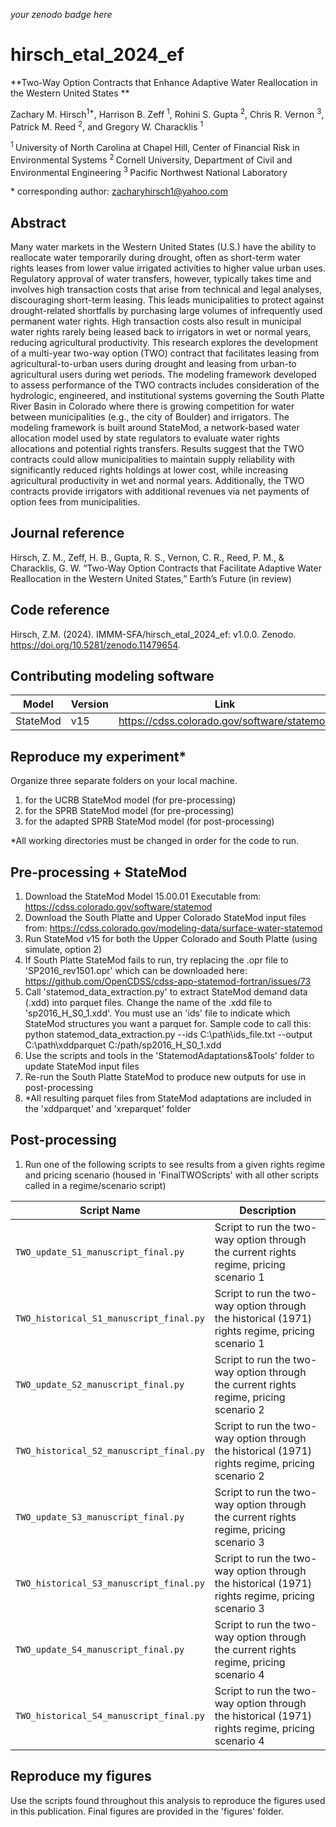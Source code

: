 _your zenodo badge here_

# hirsch_etal_2024_ef

**Two-Way Option Contracts that Enhance Adaptive Water Reallocation in the Western United States **

Zachary M. Hirsch<sup>1\*</sup>, Harrison B. Zeff <sup>1</sup>, Rohini S. Gupta <sup>2</sup>, Chris R. Vernon <sup>3</sup>, Patrick M. Reed <sup>2</sup>, and Gregory W. Characklis <sup>1</sup>

<sup>1 </sup> University of North Carolina at Chapel Hill, Center of Financial Risk in Environmental Systems
<sup>2 </sup> Cornell University, Department of Civil and Environmental Engineering
<sup>3 </sup> Pacific Northwest National Laboratory

\* corresponding author:  zacharyhirsch1@yahoo.com

## Abstract
Many water markets in the Western United States (U.S.) have the ability to reallocate water temporarily during drought, often as short-term water rights leases from lower value irrigated activities to higher value urban uses. Regulatory approval of water transfers, however, typically takes time and involves high transaction costs that arise from technical and legal analyses, discouraging short-term leasing. This leads municipalities to protect against drought-related shortfalls by purchasing large volumes of infrequently used permanent water rights. High transaction costs also result in municipal water rights rarely being leased back to irrigators in wet or normal years, reducing agricultural productivity. This research explores the development of a multi-year two-way option (TWO) contract that facilitates leasing from agricultural-to-urban users during drought and leasing from urban-to agricultural users during wet periods. The modeling framework developed to assess performance of the TWO contracts includes consideration of the hydrologic, engineered, and institutional systems governing the South Platte River Basin in Colorado where there is growing competition for water between municipalities (e.g., the city of Boulder) and irrigators. The modeling framework is built around StateMod, a network-based water allocation model used by state regulators to evaluate water rights allocations and potential rights transfers. Results suggest that the TWO contracts could allow municipalities to maintain supply reliability with significantly reduced rights holdings at lower cost, while increasing agricultural productivity in wet and normal years. Additionally, the TWO contracts provide irrigators with additional revenues via net payments of option fees from municipalities.

## Journal reference

Hirsch, Z. M., Zeff, H. B., Gupta, R. S., Vernon, C. R., Reed, P. M., & Characklis, G. W. “Two-Way Option Contracts that Facilitate Adaptive Water Reallocation in the Western United States,” Earth’s Future (in review)

## Code reference

Hirsch, Z.M. (2024). IMMM-SFA/hirsch_etal_2024_ef: v1.0.0. Zenodo. https://doi.org/10.5281/zenodo.11479654.

## Contributing modeling software
| Model | Version | Link |
|-------|---------|-----------------|
| StateMod | v15 | https://cdss.colorado.gov/software/statemod |

## Reproduce my experiment*

Organize three separate folders on your local machine. 
1) for the UCRB StateMod model (for pre-processing)
2) for the SPRB StateMod model (for pre-processing)
3) for the adapted SPRB StateMod model (for post-processing)

*All working directories must be changed in order for the code to run.

## Pre-processing + StateMod
1. Download the StateMod Model 15.00.01 Executable from: https://cdss.colorado.gov/software/statemod
2. Download the South Platte and Upper Colorado StateMod input files from: https://cdss.colorado.gov/modeling-data/surface-water-statemod
3. Run StateMod v15 for both the Upper Colorado and South Platte (using simulate, option 2)
4. If South Platte StateMod fails to run, try replacing the .opr file to 'SP2016_rev1501.opr' which can be downloaded here: https://github.com/OpenCDSS/cdss-app-statemod-fortran/issues/73
5. Call 'statemod_data_extraction.py' to extract StateMod demand data (.xdd) into parquet files. Change the name of the .xdd file to 'sp2016_H_S0_1.xdd'. You must use an 'ids' file to indicate which StateMod structures you want a parquet for. Sample code to call this: python statemod_data_extraction.py --ids C:\path\ids_file.txt --output C:\path\xddparquet C:/path/sp2016_H_S0_1.xdd
5. Use the scripts and tools in the 'StatemodAdaptations&Tools' folder to update StateMod input files
6. Re-run the South Platte StateMod to produce new outputs for use in post-processing
7. *All resulting parquet files from StateMod adaptations are included in the 'xddparquet' and 'xreparquet' folder

## Post-processing
1. Run one of the following scripts to see results from a given rights regime and pricing scenario (housed in 'FinalTWOScripts' with all other scripts called in a regime/scenario script)

| Script Name | Description |
| --- | --- |
| `TWO_update_S1_manuscript_final.py` | Script to run the two-way option through the current rights regime, pricing scenario 1 |
| `TWO_historical_S1_manuscript_final.py` | Script to run the two-way option through the historical (1971) rights regime, pricing scenario 1 |
| `TWO_update_S2_manuscript_final.py` | Script to run the two-way option through the current rights regime, pricing scenario 2 |
| `TWO_historical_S2_manuscript_final.py` | Script to run the two-way option through the historical (1971) rights regime, pricing scenario 2 |
| `TWO_update_S3_manuscript_final.py` | Script to run the two-way option through the current rights regime, pricing scenario 3 |
| `TWO_historical_S3_manuscript_final.py` | Script to run the two-way option through the historical (1971) rights regime, pricing scenario 3 |
| `TWO_update_S4_manuscript_final.py` | Script to run the two-way option through the current rights regime, pricing scenario 4 |
| `TWO_historical_S4_manuscript_final.py` | Script to run the two-way option through the historical (1971) rights regime, pricing scenario 4 |

## Reproduce my figures
Use the scripts found throughout this analysis to reproduce the figures used in this publication. Final figures are provided in the 'figures' folder.
